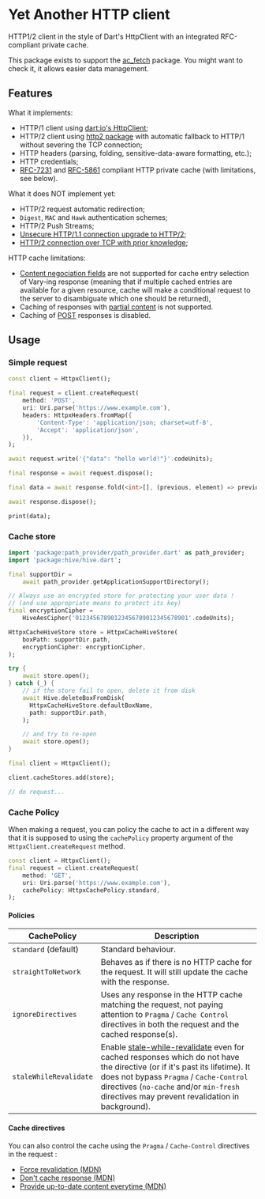 # Yet Another HTTP client

HTTP1/2 client in the style of Dart's HttpClient with an integrated RFC-compliant
private cache.

This package exists to support the [ac_fetch](https://pub.dev/packages/ac_fetch)
package. You might want to check it, it allows easier data management.

## Features

What it implements:

- HTTP/1 client using [dart:io's HttpClient](https://api.dart.dev/dart-io/HttpClient-class.html);
- HTTP/2 client using [http2 package](https://pub.dev/packages/http2) with
automatic fallback to HTTP/1 without severing the TCP connection;
- HTTP headers (parsing, folding, sensitive-data-aware formatting, etc.);
- HTTP credentials;
- [RFC-7231](https://datatracker.ietf.org/doc/html/rfc7231) and [RFC-5861](https://datatracker.ietf.org/doc/html/rfc5861)
compliant HTTP private cache (with limitations, see below).

What it does NOT implement yet:

- HTTP/2 request automatic redirection;
- `Digest`, `MAC` and `Hawk` authentication schemes;
- HTTP/2 Push Streams;
- [Unsecure HTTP/1.1 connection upgrade to HTTP/2](https://www.rfc-editor.org/rfc/rfc7540#section-3.2);
- [HTTP/2 connection over TCP with prior knowledge](https://www.rfc-editor.org/rfc/rfc7540#section-3.4);

HTTP cache limitations:

- [Content negociation fields](https://www.rfc-editor.org/rfc/rfc9110.html#name-content-negotiation-fields)
are not supported for cache entry selection of Vary-ing response (meaning that
if multiple cached entries are available for a given resource, cache will make a
conditional request to the server to disambiguate which one should be returned),
- Caching of responses with [partial content](https://datatracker.ietf.org/doc/html/rfc7233#section-4.1)
is not supported.
- Caching of [POST](https://datatracker.ietf.org/doc/html/rfc7231#section-4.3.3)
responses is disabled.

## Usage

### Simple request

```dart
const client = HttpxClient();

final request = client.createRequest(
    method: 'POST',
    uri: Uri.parse('https://www.example.com'),
    headers: HttpxHeaders.fromMap({
        'Content-Type': 'application/json; charset=utf-8',
        'Accept': 'application/json',
    }),
);

await request.write('{"data": "hello world!"}'.codeUnits);

final response = await request.dispose();

final data = await response.fold(<int>[], (previous, element) => previous..addAll(element));

await response.dispose();

print(data);
```

### Cache store

```dart
import 'package:path_provider/path_provider.dart' as path_provider;
import 'package:hive/hive.dart';

final supportDir =
    await path_provider.getApplicationSupportDirectory();

// Always use an encrypted store for protecting your user data !
// (and use appropriate means to protect its key)
final encryptionCipher =
    HiveAesCipher('01234567890123456789012345678901'.codeUnits);

HttpxCacheHiveStore store = HttpxCacheHiveStore(
    boxPath: supportDir.path,
    encryptionCipher: encryptionCipher,
);

try {
    await store.open();
} catch (_) {
    // if the store fail to open, delete it from disk
    await Hive.deleteBoxFromDisk(
      HttpxCacheHiveStore.defaultBoxName,
      path: supportDir.path,
    );

    // and try to re-open
    await store.open();
}

final client = HttpxClient();

client.cacheStores.add(store);

// do request...

```

### Cache Policy

When making a request, you can policy the cache to act in a different way that
it is supposed to using the `cachePolicy` property argument of the
`HttpxClient.createRequest` method.

```dart
const client = HttpxClient();
final request = client.createRequest(
    method: 'GET',
    uri: Uri.parse('https://www.example.com'),
    cachePolicy: HttpxCachePolicy.standard,
);
```

#### Policies

<!-- markdownlint-disable MD013 -->
| CachePolicy | Description |
|---|---|
| `standard` (default) | Standard behaviour. |
| `straightToNetwork` | Behaves as if there is no HTTP cache for the request. It will still update the cache with the response. |
| `ignoreDirectives` | Uses any response in the HTTP cache matching the request, not paying attention to `Pragma` / `Cache Control` directives in both the request and the cached response(s). |
| `staleWhileRevalidate` | Enable [stale-while-revalidate](https://datatracker.ietf.org/doc/html/rfc5861#section-3) even for cached responses which do not have the directive (or if it's past its lifetime). It does not bypass `Pragma` / `Cache-Control` directives (`no-cache` and/or `min-fresh` directives may prevent revalidation in background). |
<!-- markdownlint-enable MD013 -->

#### Cache directives

You can also control the cache using the `Pragma` / `Cache-Control` directives
in the request :

- [Force revalidation (MDN)](https://developer.mozilla.org/en-US/docs/Web/HTTP/Caching#force_revalidation)
- [Don't cache response (MDN)](https://developer.mozilla.org/en-US/docs/Web/HTTP/Caching#dont_cache)
- [Provide up-to-date content everytime (MDN)](https://developer.mozilla.org/en-US/docs/Web/HTTP/Caching#provide_up-to-date_content_every_time)
